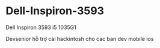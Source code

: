 # Dell-Inspiron-3593

Dell Inspiron 3593 i5 1035G1

Devsenior hỗ trợ cài hackintosh cho cac ban dev mobile ios
